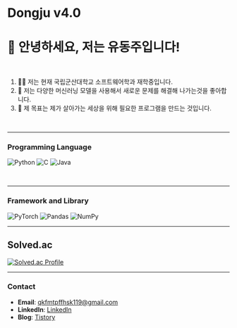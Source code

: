 # Dongju v4.0

# 👋 안녕하세요, 저는 유동주입니다!
<br>

<ol>
  <li>👨‍💻 저는 현재 국립군산대학교 소프트웨어학과 재학중입니다.</li>
  <li>🌱 저는 다양한 머신러닝 모델을 사용해서 새로운 문제를 해결해 나가는것을 좋아합니다.</li>
  <li>🎯 제 목표는 제가 살아가는 세상을 위해 필요한 프로그램을 만드는 것입니다.</li>
</ol>
<br>

<hr>

### Programming Language
![Python](https://img.shields.io/badge/python-3670A0?style=for-the-badge&logo=python&logoColor=ffdd54)
![C](https://img.shields.io/badge/C-00599C?style=for-the-badge&logo=c&logoColor=white)
![Java](https://img.shields.io/badge/Java-007396?style=for-the-badge&logo=java&logoColor=white)

<br>

<hr>

### Framework and Library
![PyTorch](https://img.shields.io/badge/PyTorch-%23EE4C2C.svg?style=for-the-badge&logo=PyTorch&logoColor=white)
![Pandas](https://img.shields.io/badge/pandas-%23150458.svg?style=for-the-badge&logo=pandas&logoColor=white)
![NumPy](https://img.shields.io/badge/numpy-%23013243.svg?style=for-the-badge&logo=numpy&logoColor=white)

<hr>

## Solved.ac
[![Solved.ac Profile](http://mazassumnida.wtf/api/v2/generate_badge?boj=qkfmtpffhsk119)](https://solved.ac/qkfmtpffhsk119/)

<hr>

### Contact
- **Email**: qkfmtpffhsk119@gmail.com
- **LinkedIn**: [LinkedIn](https://www.linkedin.com/in/dongju-yu-522035155/)
- **Blog**: [Tistory](https://dongjuzzang123.tistory.com/)





